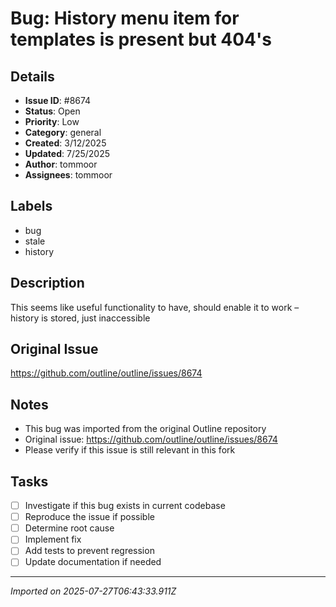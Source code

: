 # Bug: History menu item for templates is present but 404's

## Details
- **Issue ID**: #8674
- **Status**: Open
- **Priority**: Low
- **Category**: general
- **Created**: 3/12/2025
- **Updated**: 7/25/2025
- **Author**: tommoor
- **Assignees**: tommoor

## Labels
- bug
- stale
- history

## Description
This seems like useful functionality to have, should enable it to work – history is stored, just inaccessible

## Original Issue
https://github.com/outline/outline/issues/8674

## Notes
- This bug was imported from the original Outline repository
- Original issue: https://github.com/outline/outline/issues/8674
- Please verify if this issue is still relevant in this fork

## Tasks
- [ ] Investigate if this bug exists in current codebase
- [ ] Reproduce the issue if possible
- [ ] Determine root cause
- [ ] Implement fix
- [ ] Add tests to prevent regression
- [ ] Update documentation if needed

---
*Imported on 2025-07-27T06:43:33.911Z*
